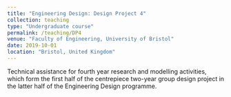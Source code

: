 ```yaml
---
title: "Engineering Design: Design Project 4"
collection: teaching
type: "Undergraduate course"
permalink: /teaching/DP4
venue: "Faculty of Engineering, University of Bristol"
date: 2019-10-01
location: "Bristol, United Kingdom"
---
```


Technical assistance for fourth year research and modelling activities, which form the first half of the centrepiece two-year group design project in the latter half of the Engineering Design programme.